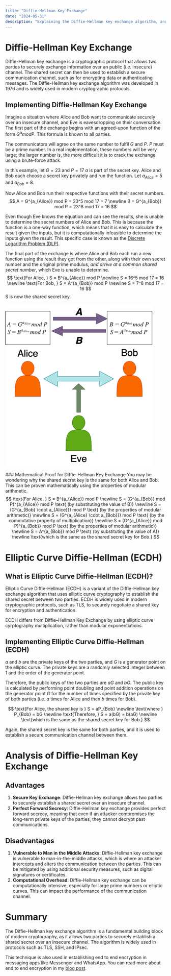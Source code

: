 ```yaml
---
title: "Diffie-Hellman Key Exchange"
date: "2024-05-31"
description: "Explaining the Diffie-Hellman key exchange algorithm, and the Elliptic Curve Diffie-Hellman (ECDH) variant."
---
```

# Diffie-Hellman Key Exchange
Diffie-Hellman key exchange is a cryptographic protocol that allows two parties to securely exchange information over an public (i.e. insecure) channel. The shared secret can then be used to establish a secure communication channel, such as for encrypting data or authenticating messages. The Diffie-Hellman key exchange algorithm was developed in 1976 and is widely used in modern cryptographic protocols.

## Implementing Diffie-Hellman Key Exchange
Imagine a situation where Alice and Bob want to communicate securely over an insecure channel, and Eve is eavesdropping on their conversation.
The first part of the exchange begins with an agreed-upon function of the form $G^a mod P$. This formula is known to all parties.

The communicators will agree on the same number to fulfil $G$ and $P$. $P$ must be a prime number. In a real implementation, these numbers will be very large; the larger number is, the more difficult it is to crack the exchange using a brute-force attack.

In this example, let $G=23 \text{ and } P=17$
$a$ is part of the secret key. Alice and Bob each choose a secret key privately and run the function. Let $a_{Alice} = 5 \text{ and } a_{Bob} = 8$.

Now Alice and Bob run their respective functions with their secret numbers. 
$$
A = G^{a_{Alice}} mod P = 23^5 mod 17 = 7
\newline
B = G^{a_{Bob}} mod P = 23^8 mod 17 = 16
$$

Even though Eve knows the equation and can see the results, she is unable to determine the secret numbers of Alice and Bob. This is because the function is a one-way function, which means that it is easy to calculate the result given the inputs, but it is computationally infeasible to determine the inputs given the result. This specific case is known as the [Discrete Logarithm Problem (DLP)](https://en.wikipedia.org/wiki/Discrete_Logarithm_Problem_%28DLP%29).

The final part of the exchange is where Alice and Bob each run a new function using the result they got from the other, along with their own secret number and the original prime modulus, *and arrive at a common shared secret number*, which Eve is unable to determine.
$$
\text{For Alice, } S = B^{a_{Alice}} mod P
\newline
S = 16^5 mod 17 = 16
\newline
\text{For Bob, } S = A^{a_{Bob}} mod P
\newline
S = 7^8 mod 17 = 16
$$
S is now the shared secret key.

![Diagram of Diffie Hellman Key Exchange](diagram.png "Diagram of Diffie Hellman Key Exchange")


### Mathematical Proof for Diffie-Hellman Key Exchange
You may be wondering why the shared secret key is the same for both Alice and Bob. This can be proven mathematically using the properties of modular arithmetic.
$$
\text{For Alice, } S = B^{a_{Alice}} mod P
\newline
S = (G^{a_{Bob}} mod P)^{a_{Alice}} mod P \text{ (by substituting the value of B)}
\newline
S = (G^{a_{Bob} \cdot a_{Alice}}) mod P \text{ (by the properties of modular arithmetic)}
\newline
S = (G^{a_{Alice} \cdot a_{Bob}}) mod P \text{ (by the commutative property of multiplication)}
\newline
S = (G^{a_{Alice}} mod P)^{a_{Bob}} mod P \text{ (by the properties of modular arithmetic)}
\newline
S = A^{a_{Bob}} mod P \text{ (by substituting the value of A)}
\newline
\text{which is the same as the shared secret key for Bob.}
$$


# Elliptic Curve Diffie-Hellman (ECDH)
## What is Elliptic Curve Diffie-Hellman (ECDH)?
Elliptic Curve Diffie-Hellman (ECDH) is a variant of the Diffie-Hellman key exchange algorithm that uses elliptic curve cryptography to establish the shared secret between two parties. ECDH is widely used in modern cryptographic protocols, such as TLS, to securely negotiate a shared key for encryption and authentication.

ECDH differs from Diffie–Hellman Key Exchange by using elliptic curve cyrptography multiplication, rather than modular exponentiations. 

## Implementing Elliptic Curve Diffie-Hellman (ECDH)
$a$ and $b$ are the private keys of the two parties, and $G$ is a generator point on the elliptic curve. The private keys are a randomly selected integer between 1 and the order of the generator point.

Therefore, the public keys of the two parties are $aG$ and $bG$. The public key is calculated by performing point doubling and point addition operations on the generator point $G$ for the number of times specified by the private key of both parties (i.e. $a$ times for Alice and then $b$ times for Bob).

$$
\text{For Alice, the shared key is } S =  aP_{Bob}
\newline
\text{where } P_{Bob} = bG
\newline
\text{Therefore, } S = a(bG) = b(aG)
\newline
\text{which is the same as the shared secret key for Bob.}
$$

Again, the shared secret key is the same for both parties, and it is used to establish a secure communication channel between them.
# Analysis of Diffie-Hellman Key Exchange
## Advantages
1. **Secure Key Exchange**: Diffie-Hellman key exchange allows two parties to securely establish a shared secret over an insecure channel.
2. **Perfect Forward Secrecy**: Diffie-Hellman key exchange provides perfect forward secrecy, meaning that even if an attacker compromises the long-term private keys of the parties, they cannot decrypt past communications.

## Disadvantages
1. **Vulnerable to Man in the Middle Attacks**: Diffie-Hellman key exchange is vulnerable to man-in-the-middle attacks, which is where an attacker intercepts and alters the communication between the parties. This can be mitigated by using additional security measures, such as digital signatures or certificates.
2. **Computational Overhead**: Diffie-Hellman key exchange can be computationally intensive, especially for large prime numbers or elliptic curves. This can impact the performance of the communication channel.


# Summary
The Diffie-Hellman key exchange algorithm is a fundamental building block of modern cryptography, as it allows two parties to securely establish a shared secret over an insecure channel. The algorithm is widely used in protocols such as TLS, SSH, and IPsec.

This technique is also used in establishing end to end encryption in messaging apps like Messenger and WhatsApp. 
You can read more about end to end encryption in my [blog post](/end-to-end-encryption).